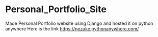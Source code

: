 # Personal_Portfolio_Site
Made Personal Portfolio website using Django and hosted it on python anywhere
Here is the link https://nezuke.pythonanywhere.com/
 

